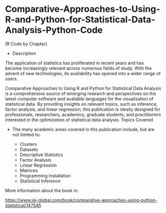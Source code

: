 # Comparative-Approaches-to-Using-R-and-Python-for-Statistical-Data-Analysis-Python-Code

(R Code by Chapter)

- Description

The application of statistics has proliferated in recent years and has become increasingly relevant across numerous fields of study. With the advent of new technologies, its availability has opened into a wider range of users.

Comparative Approaches to Using R and Python for Statistical Data Analysis is a comprehensive source of emerging research and perspectives on the latest computer software and available languages for the visualization of statistical data. By providing insights on relevant topics, such as inference, factor analysis, and linear regression, this publication is ideally designed for professionals, researchers, academics, graduate students, and practitioners interested in the optimization of statistical data analysis.
Topics Covered

- The many academic areas covered in this publication include, but are not limited to:

    - Clusters
    - Datasets
    - Descriptive Statistics
    - Factor Analysis
    - Linear Regression
    - Matrices
    - Programming Installation
    - Statistical Inference


More information about the book in:

https://www.igi-global.com/book/comparative-approaches-using-python-statistical/147545
